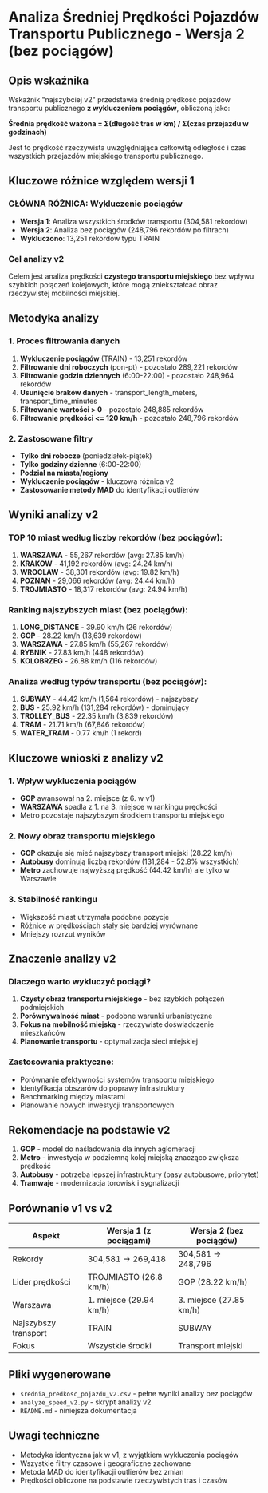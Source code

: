 # Analiza Średniej Prędkości Pojazdów Transportu Publicznego - Wersja 2 (bez pociągów)

## Opis wskaźnika

Wskaźnik "najszybciej v2" przedstawia średnią prędkość pojazdów transportu publicznego **z wykluczeniem pociągów**, obliczoną jako:

**Średnia prędkość ważona = Σ(długość tras w km) / Σ(czas przejazdu w godzinach)**

Jest to prędkość rzeczywista uwzględniająca całkowitą odległość i czas wszystkich przejazdów miejskiego transportu publicznego.

## Kluczowe różnice względem wersji 1

### GŁÓWNA RÓŻNICA: Wykluczenie pociągów
- **Wersja 1**: Analiza wszystkich środków transportu (304,581 rekordów)
- **Wersja 2**: Analiza bez pociągów (248,796 rekordów po filtrach)
- **Wykluczono**: 13,251 rekordów typu TRAIN

### Cel analizy v2
Celem jest analiza prędkości **czystego transportu miejskiego** bez wpływu szybkich połączeń kolejowych, które mogą zniekształcać obraz rzeczywistej mobilności miejskiej.

## Metodyka analizy

### 1. Proces filtrowania danych

1. **Wykluczenie pociągów** (TRAIN) - 13,251 rekordów
2. **Filtrowanie dni roboczych** (pon-pt) - pozostało 289,221 rekordów
3. **Filtrowanie godzin dziennych** (6:00-22:00) - pozostało 248,964 rekordów
4. **Usunięcie braków danych** - transport_length_meters, transport_time_minutes
5. **Filtrowanie wartości > 0** - pozostało 248,885 rekordów
6. **Filtrowanie prędkości <= 120 km/h** - pozostało 248,796 rekordów

### 2. Zastosowane filtry

- **Tylko dni robocze** (poniedziałek-piątek)
- **Tylko godziny dzienne** (6:00-22:00)
- **Podział na miasta/regiony**
- **Wykluczenie pociągów** - kluczowa różnica v2
- **Zastosowanie metody MAD** do identyfikacji outlierów

## Wyniki analizy v2

### TOP 10 miast według liczby rekordów (bez pociągów):
1. **WARSZAWA** - 55,267 rekordów (avg: 27.85 km/h)
2. **KRAKOW** - 41,192 rekordów (avg: 24.24 km/h)
3. **WROCLAW** - 38,301 rekordów (avg: 19.82 km/h)
4. **POZNAN** - 29,066 rekordów (avg: 24.44 km/h)
5. **TROJMIASTO** - 18,317 rekordów (avg: 24.94 km/h)

### Ranking najszybszych miast (bez pociągów):
1. **LONG_DISTANCE** - 39.90 km/h (26 rekordów)
2. **GOP** - 28.22 km/h (13,639 rekordów)
3. **WARSZAWA** - 27.85 km/h (55,267 rekordów)
4. **RYBNIK** - 27.83 km/h (448 rekordów)
5. **KOLOBRZEG** - 26.88 km/h (116 rekordów)

### Analiza według typów transportu (bez pociągów):
1. **SUBWAY** - 44.42 km/h (1,564 rekordów) - najszybszy
2. **BUS** - 25.92 km/h (131,284 rekordów) - dominujący
3. **TROLLEY_BUS** - 22.35 km/h (3,839 rekordów)
4. **TRAM** - 21.71 km/h (67,846 rekordów)
5. **WATER_TRAM** - 0.77 km/h (1 rekord)

## Kluczowe wnioski z analizy v2

### 1. Wpływ wykluczenia pociągów
- **GOP** awansował na 2. miejsce (z 6. w v1)
- **WARSZAWA** spadła z 1. na 3. miejsce w rankingu prędkości
- Metro pozostaje najszybszym środkiem transportu miejskiego

### 2. Nowy obraz transportu miejskiego
- **GOP** okazuje się mieć najszybszy transport miejski (28.22 km/h)
- **Autobusy** dominują liczbą rekordów (131,284 - 52.8% wszystkich)
- **Metro** zachowuje najwyższą prędkość (44.42 km/h) ale tylko w Warszawie

### 3. Stabilność rankingu
- Większość miast utrzymała podobne pozycje
- Różnice w prędkościach stały się bardziej wyrównane
- Mniejszy rozrzut wyników

## Znaczenie analizy v2

### Dlaczego warto wykluczyć pociągi?
1. **Czysty obraz transportu miejskiego** - bez szybkich połączeń podmiejskich
2. **Porównywalność miast** - podobne warunki urbanistyczne
3. **Fokus na mobilność miejską** - rzeczywiste doświadczenie mieszkańców
4. **Planowanie transportu** - optymalizacja sieci miejskiej

### Zastosowania praktyczne:
- Porównanie efektywności systemów transportu miejskiego
- Identyfikacja obszarów do poprawy infrastruktury
- Benchmarking między miastami
- Planowanie nowych inwestycji transportowych

## Rekomendacje na podstawie v2

1. **GOP** - model do naśladowania dla innych aglomeracji
2. **Metro** - inwestycja w podziemną kolej miejską znacząco zwiększa prędkość
3. **Autobusy** - potrzeba lepszej infrastruktury (pasy autobusowe, priorytet)
4. **Tramwaje** - modernizacja torowisk i sygnalizacji

## Porównanie v1 vs v2

| Aspekt | Wersja 1 (z pociągami) | Wersja 2 (bez pociągów) |
|--------|------------------------|--------------------------|
| Rekordy | 304,581 → 269,418 | 304,581 → 248,796 |
| Lider prędkości | TROJMIASTO (26.8 km/h) | GOP (28.22 km/h) |
| Warszawa | 1. miejsce (29.94 km/h) | 3. miejsce (27.85 km/h) |
| Najszybszy transport | TRAIN | SUBWAY |
| Fokus | Wszystkie środki | Transport miejski |

## Pliki wygenerowane

- `srednia_predkosc_pojazdu_v2.csv` - pełne wyniki analizy bez pociągów
- `analyze_speed_v2.py` - skrypt analizy v2
- `README.md` - niniejsza dokumentacja

## Uwagi techniczne

- Metodyka identyczna jak w v1, z wyjątkiem wykluczenia pociągów
- Wszystkie filtry czasowe i geograficzne zachowane
- Metoda MAD do identyfikacji outlierów bez zmian
- Prędkości obliczone na podstawie rzeczywistych tras i czasów 